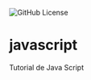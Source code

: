 ![GitHub License](https://img.shields.io/github/license/guimattosz/javascript?style=for-the-badge)

# javascript
Tutorial de Java Script
